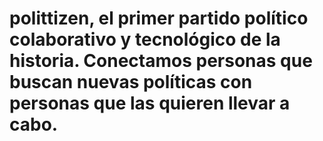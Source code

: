 # polittizen, el primer partido político colaborativo y tecnológico de la historia. Conectamos personas que buscan nuevas políticas con personas que las quieren llevar a cabo.
